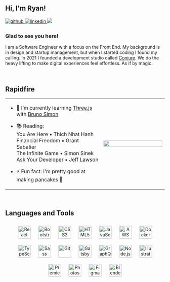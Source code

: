 ## Hi, I'm Ryan!  
  

<a href="https://github.com/ryanjeffrey" target="_blank">
  <img src=https://img.shields.io/badge/github-%2324292e.svg?&style=for-the-badge&logo=github&logoColor=white alt=github style="margin-bottom: 5px;" />
</a>
<a href="https://linkedin.com/in/ryan-smith-219614230" target="_blank">
  <img src=https://img.shields.io/badge/linkedin-%231E77B5.svg?&style=for-the-badge&logo=linkedin&logoColor=white alt=linkedin style="margin-bottom: 5px;" />
</a>
<a href="mailto:ryan@conjure.company">
  <img src="https://img.shields.io/badge/email-EA4335?style=for-the-badge&logo=gmail&logoColor=fff">
</a>
  



### Glad to see you here!  
I am a Software Engineer with a focus on the Front End. My background is in design and startup management, but when I started coding I found my calling. In 2021 I founded a development studio called [Conjure](https://conjure.company). We do the heavy lifting to make digital experiences feel effortless. As if by magic.  
  

<br/>  


## Rapidfire  
<table align="center"><tr><td valign="top" width="60%">

- 🧠 I’m currently learning [Three.js](https://threejs-journey) with [Bruno Simon](https://github.com/brunosimon)  
  

- 📚 Reading:<br/>
You Are Here • Thich Nhat Hanh<br/> 
Financial Freedom • Grant Sabatier<br/>
The Infinite Game • Simon Sinek<br/>
Ask Your Developer • Jeff Lawson  
  

- ⚡ Fun fact: I'm pretty good at making pancakes 🥞  


</td><td valign="center" width="40%">

<div align="center">
<img src="https://media.giphy.com/media/g79am6uuZJKSc/giphy.gif" align="center" style="width: 100%" />
</div>  


</td></tr></table>  

<br/>  


## Languages and Tools  
<div align="center">
<img style="margin: 10px" src="https://profilinator.rishav.dev/skills-assets/react-original-wordmark.svg" alt="React" height="40" />
<img style="margin: 10px" src="https://profilinator.rishav.dev/skills-assets/bootstrap-plain.svg" alt="Bootstrap" height="40" />  
<img style="margin: 10px" src="https://profilinator.rishav.dev/skills-assets/css3-original-wordmark.svg" alt="CSS3" height="40" />  
<img style="margin: 10px" src="https://profilinator.rishav.dev/skills-assets/html5-original-wordmark.svg" alt="HTML5" height="40" />  
<img style="margin: 10px" src="https://profilinator.rishav.dev/skills-assets/javascript-original.svg" alt="JavaScript" height="40" />  
<img style="margin: 10px" src="https://profilinator.rishav.dev/skills-assets/amazonwebservices-original-wordmark.svg" alt="AWS" height="40" />  
<img style="margin: 10px" src="https://profilinator.rishav.dev/skills-assets/docker-original-wordmark.svg" alt="Docker" height="40" />  
<img style="margin: 10px" src="https://profilinator.rishav.dev/skills-assets/typescript-original.svg" alt="TypeScript" height="40" />  
<img style="margin: 10px" src="https://profilinator.rishav.dev/skills-assets/sass-original.svg" alt="Sass" height="40" />  
<img style="margin: 10px" src="https://profilinator.rishav.dev/skills-assets/git-scm-icon.svg" alt="Git" height="40" />  
<img style="margin: 10px" src="https://profilinator.rishav.dev/skills-assets/gatsby.png" alt="Gatsby" height="40" />  
<img style="margin: 10px" src="https://profilinator.rishav.dev/skills-assets/graphql.png" alt="GraphQL" height="40" />  
<img style="margin: 10px" src="https://profilinator.rishav.dev/skills-assets/nodejs-original-wordmark.svg" alt="Node.js" height="40" />  
<img style="margin: 10px" src="https://profilinator.rishav.dev/skills-assets/adobe_illustrator-icon.svg" alt="Illustrator" height="40" />  
<img style="margin: 10px" src="https://profilinator.rishav.dev/skills-assets/adobepremierepro.png" alt="Premiere Pro" height="40" />  
<img style="margin: 10px" src="https://profilinator.rishav.dev/skills-assets/photoshop-plain.svg" alt="Photoshop" height="40" />  
<img style="margin: 10px" src="https://profilinator.rishav.dev/skills-assets/figma-icon.svg" alt="Figma" height="40" />  
<img style="margin: 10px" src="https://profilinator.rishav.dev/skills-assets/blender_community_badge_white.svg" alt="Blender" height="40" />  
</div>
<br />
